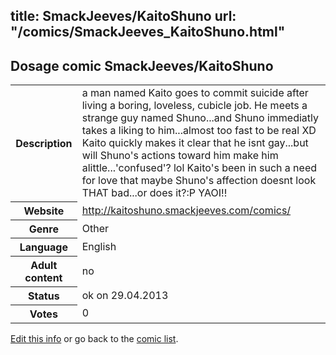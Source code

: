 title: SmackJeeves/KaitoShuno
url: "/comics/SmackJeeves_KaitoShuno.html"
---
Dosage comic SmackJeeves/KaitoShuno
-----------------------------------------

<p id="msg"></p>
<script type="text/javascript">
if (window.location.search === '?edit_info_mail=sent_ok') {
  var elem = document.getElementById("msg");
  elem.innerHTML = 'Edited information sucessfully sent.';
  elem.className = 'ok';
}
</script>
<table class="comicinfo">
<tr>
<th>Description</th><td>a man named Kaito goes to commit suicide after living a boring, loveless, cubicle job. He meets a strange guy named Shuno...and Shuno immediatly takes a liking to him...almost too fast to be real XD Kaito quickly makes it clear that he isnt gay...but will Shuno's actions toward him make him alittle...'confused'? lol Kaito's been in such a need for love that maybe Shuno's affection doesnt look THAT bad...or does it?:P YAOI!!</td>
</tr>
<tr>
<th>Website</th><td><a href="http://kaitoshuno.smackjeeves.com/comics/">http://kaitoshuno.smackjeeves.com/comics/</a></td>
</tr>
<tr>
<th>Genre</th><td>Other</td>
</tr>
<tr>
<th>Language</th><td>English</td>
</tr>
<tr>
<th>Adult content</th><td>no</td>
</tr>
<tr>
<th>Status</th><td>ok on 29.04.2013</td>
</tr>
<tr>
<th>Votes</th><td>0</td>
</tr>
</table>

[Edit this info](SmackJeeves_KaitoShuno_edit.html) or go back to the [comic list](../comic-index.html).
